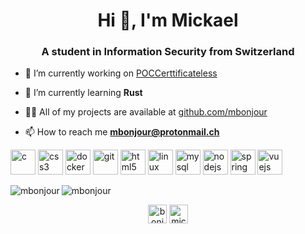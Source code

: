 <h1 align="center">Hi 👋, I'm Mickael</h1>
<h3 align="center">A student in Information Security from Switzerland</h3>

- 🔭 I’m currently working on [POCCerttificateless](https://github.com/mbonjour/POCCertificateless)

- 🌱 I’m currently learning **Rust**

- 👨‍💻 All of my projects are available at [github.com/mbonjour](github.com/mbonjour)

- 📫 How to reach me **mbonjour@protonmail.ch**


<p align="left"><img src="https://devicons.github.io/devicon/devicon.git/icons/c/c-original.svg" alt="c" width="40" height="40"/> <img src="https://devicons.github.io/devicon/devicon.git/icons/css3/css3-original-wordmark.svg" alt="css3" width="40" height="40"/> <img src="https://devicons.github.io/devicon/devicon.git/icons/docker/docker-original-wordmark.svg" alt="docker" width="40" height="40"/> <img src="https://www.vectorlogo.zone/logos/git-scm/git-scm-icon.svg" alt="git" width="40" height="40"/> <img src="https://devicons.github.io/devicon/devicon.git/icons/html5/html5-original-wordmark.svg" alt="html5" width="40" height="40"/> <img src="https://devicons.github.io/devicon/devicon.git/icons/linux/linux-original.svg" alt="linux" width="40" height="40"/> <img src="https://devicons.github.io/devicon/devicon.git/icons/mysql/mysql-original-wordmark.svg" alt="mysql" width="40" height="40"/> <img src="https://devicons.github.io/devicon/devicon.git/icons/nodejs/nodejs-original-wordmark.svg" alt="nodejs" width="40" height="40"/> <img src="https://www.vectorlogo.zone/logos/springio/springio-icon.svg" alt="spring" width="40" height="40"/> <img src="https://devicons.github.io/devicon/devicon.git/icons/vuejs/vuejs-original-wordmark.svg" alt="vuejs" width="40" height="40"/></p><img align="left" src="https://github-readme-stats.vercel.app/api/top-langs/?username=mbonjour&layout=compact&hide=html" alt="mbonjour" />


<img align="center" src="https://github-readme-stats.vercel.app/api?username=mbonjour&show_icons=true" alt="mbonjour" />


<p align="center">
<a href="https://twitter.com/bonjourmic" target="blank"><img align="center" src="https://cdn.jsdelivr.net/npm/simple-icons@3.0.1/icons/twitter.svg" alt="bonjourmic" height="30" width="30" /></a>
<a href="https://linkedin.com/in/mickael-bonjour-31068512b" target="blank"><img align="center" src="https://cdn.jsdelivr.net/npm/simple-icons@3.0.1/icons/linkedin.svg" alt="mickael-bonjour-31068512b" height="30" width="30" /></a>
</p>


